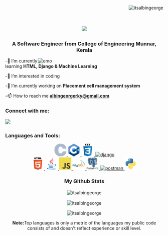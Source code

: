 
<p align="right"> <img src="https://komarev.com/ghpvc/?username=itsalbingeorge&label=Profile%20views&color=0e75b6&style=flat" alt="itsalbingeorge" /> </p>
<h1 align="center">
  <img src="https://readme-typing-svg.herokuapp.com/?font=Righteous&size=35&center=true&vCenter=true&width=500&height=70&duration=4000&lines=Hi+There!+👋;+I'm+Albin+George!;Welcome+to+my+Github+Profile;"/>
</h1>
<h3 align="center">A Software Engineer from College of Engineering Munnar, Kerala</h3>
<img align="right" alt="emo" width="400" src="https://i0.wp.com/living.ai/wp-content/uploads/2021/04/emo.gif?fit=800,800&ssl=1">

<div align="left">

  -🌱 I’m currently learning **HTML, Django & Machine Learning** 

  -👀 I’m interested in coding

  -🔭 I’m currently working on **Placement cell management system**

  -📫 How to reach me **albingeorgerky@gmail.com**
</div>
<h3 align="left">Connect with me:</h3>
<div align="left">
  <a href="mailto:albingeorgerky@gmail.com">
    <img src="https://img.shields.io/badge/Gmail-333333?style=for-the-badge&logo=gmail&logoColor="white" target="_blank" />
  </a>
</div>
<p align="left">
</p>

<h3 align="left">Languages and Tools:</h3>
<p align="left">
<p align="center"> <a href="https://www.cprogramming.com/" target="_blank" rel="noreferrer"> <img src="https://raw.githubusercontent.com/devicons/devicon/master/icons/c/c-original.svg" alt="c" width="40" height="40"/> </a> <a href="https://www.w3schools.com/cpp/" target="_blank" rel="noreferrer"> <img src="https://raw.githubusercontent.com/devicons/devicon/master/icons/cplusplus/cplusplus-original.svg" alt="cplusplus" width="40" height="40"/> </a> <a href="https://www.w3schools.com/css/" target="_blank" rel="noreferrer"> <img src="https://raw.githubusercontent.com/devicons/devicon/master/icons/css3/css3-original-wordmark.svg" alt="css3" width="40" height="40"/> </a> <a href="https://www.djangoproject.com/" target="_blank" rel="noreferrer"> <img src="https://cdn.worldvectorlogo.com/logos/django.svg" alt="django" width="40" height="40"/> </a> <br/> 
  <a href="https://www.w3.org/html/" target="_blank" rel="noreferrer"> <img src="https://raw.githubusercontent.com/devicons/devicon/master/icons/html5/html5-original-wordmark.svg" alt="html5" width="40" height="40"/> </a> <a href="https://www.java.com" target="_blank" rel="noreferrer"> <img src="https://raw.githubusercontent.com/devicons/devicon/master/icons/java/java-original.svg" alt="java" width="40" height="40"/> </a> <a href="https://developer.mozilla.org/en-US/docs/Web/JavaScript" target="_blank" rel="noreferrer"> <img src="https://raw.githubusercontent.com/devicons/devicon/master/icons/javascript/javascript-original.svg" alt="javascript" width="40" height="40"/> </a> <a href="https://www.mysql.com/" target="_blank" rel="noreferrer"> <img src="https://raw.githubusercontent.com/devicons/devicon/master/icons/mysql/mysql-original-wordmark.svg" alt="mysql" width="40" height="40"/> </a> <a href="https://www.postgresql.org" target="_blank" rel="noreferrer"> <img src="https://raw.githubusercontent.com/devicons/devicon/master/icons/postgresql/postgresql-original-wordmark.svg" alt="postgresql" width="40" height="40"/> </a> <a href="https://postman.com" target="_blank" rel="noreferrer"> <img src="https://www.vectorlogo.zone/logos/getpostman/getpostman-icon.svg" alt="postman" width="40" height="40"/> </a> <a href="https://www.python.org" target="_blank" rel="noreferrer"> <img src="https://raw.githubusercontent.com/devicons/devicon/master/icons/python/python-original.svg" alt="python" width="40" height="40"/> </a> </p>

<h3 align="center">My Github Stats</h3>
<div align="center">
<p><img align="center" src="https://github-readme-stats.vercel.app/api/top-langs?username=itsalbingeorge&show_icons=true&locale=en&layout=compact" alt="itsalbingeorge" /></p>

<p><img align="center" src="https://github-readme-stats.vercel.app/api?username=itsalbingeorge&show_icons=true&locale=en" alt="itsalbingeorge" /></p>

<p><img align="center" src="https://github-readme-streak-stats.herokuapp.com/?user=itsalbingeorge&" alt="itsalbingeorge" /></p>
<b>Note:</b>Top languages is only a metric of the languages my public code consists of and doesn't reflect experience or skill level.
</div>
